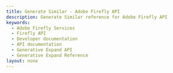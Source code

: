 ```yaml
---
title: Generate Similar - Adobe Firefly API
description: Generate Similar reference for Adobe Firefly API
keywords:
  - Adobe Firefly Services
  - Firefly API
  - Developer documentation
  - API documentation
  - Generative Expand API
  - Generative Expand Reference
layout: none
---
```


<RedoclyAPIBlock src="/firefly-services/docs/generate_object_composite_v3.json" width="600px" disableSidebar scrollYOffset={64} generateCodeSamples="languages: [{lang: 'curl'}]" />
